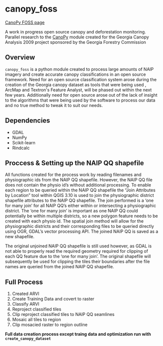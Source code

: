 # **canopy_foss** 

[CanoPy FOSS page](https://gislab.isnew.info/open_source_canopy_classification)

A work in progress open source canopy and deforestation monitoring. Parallel
research to the [CanoPy](https://github.com/HuidaeCho/canopy) module created
for the Georgia Canopy Analysis 2009 project sponsored by the Georgia Forestry
Commission

## Overview

`canopy_foss` is a python module created to process large amounts of NAIP
imagery and create accurate canopy classifications in an open source
framework. Need for an open source classification system arose during the
creation of the Georgia canopy dataset as tools that were being used
, ArcMap and Textron's Feature Analyst, will be phased out within the next
few years. Additionally need for open source arose out of the lack of
insight to the algorithms that were being used by the software to
process our data and no true method to tweak it to suit our needs.

## Dependencies

- GDAL 
- NumPy
- Scikit-learn
- Rindcalc

## Proccess & Setting up the NAIP QQ shapefile
All functions created for the process work by reading filenames and
 physiographic ids from the NAIP QQ shapefile. However, the NAIP QQ file does 
 not contain the physio id’s without additional processing. To enable each 
 region to be queried within the NAIP QQ shapefile the “Join Attributes by 
 Location” tool within QGIS 3.10 is used to join the physiographic district 
 shapefile attributes to the NAIP QQ shapefile. The join performed is a ‘one 
 for many join’ for all NAIP QQ’s either within or intersecting a physiographic 
 district. The ‘one for many join’ is important as one NAIP QQ could potentially
be within multiple districts, so a new polygon feature needs to be created
with each physio id. The spatial join method will allow for the physiographic
districts and their corresponding files to be queried directly using OGR, 
GDAL’s vector processing API. The joined NAIP QQ is saved as a new shapefile.

The original unjoined NAIP QQ shapefile is still used however, as GDAL is not
 able to properly read the required geometry required for clipping of each QQ
 feature due to the ‘one for many join’. The original shapefile will
 subsequently be used for clipping the tiles their boundaries after the file
  names are queried from the joined NAIP QQ shapefile. 


## Full Process

  1. Created ARVI
  2. Create Training Data and covert to raster
  3. Classify ARVI
  4. Reproject classified tiles
  5. Clip reproject classified tiles to NAIP QQ seamlines
  6. Mosaic all tiles to region 
  7. Clip mosacied raster to region outline
  
  **Full data creation process except traing data and optimization run with 
  ``create_canopy_dataset``**
